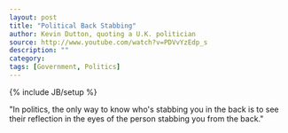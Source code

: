 ```yaml
---
layout: post
title: "Political Back Stabbing"
author: Kevin Dutton, quoting a U.K. politician
source: http://www.youtube.com/watch?v=PDVvYzEdp_s
description: ""
category:
tags: [Government, Politics]
---
```

{% include JB/setup %}

"In politics, the only way to know who's stabbing you in the back is to see
their reflection in the eyes of the person stabbing you from the back."
